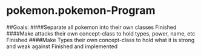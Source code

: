 # pokemon.pokemon-Program
##Goals: 
####Separate all pokemon into their own classes
Finished
####Make attacks their own concept-class to hold types, power, name, etc
Finished
####Make Types their own concept-class to hold what it is strong and weak against
Finished and implemented